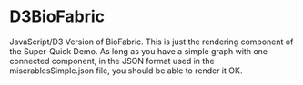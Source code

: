 D3BioFabric
===========

JavaScript/D3 Version of BioFabric. This is just the rendering component of the Super-Quick Demo. As long as you have a simple graph with
one connected component, in the JSON format used in the miserablesSimple.json file, you should be able to render it OK.
